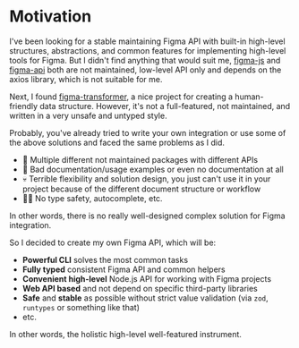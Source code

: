 # Motivation

I've been looking for a stable maintaining Figma API with built-in high-level structures, abstractions, and common features for implementing high-level tools for Figma.
But I didn't find anything that would suit me, [figma-js](https://github.com/jemgold/figma-js) and [figma-api](https://github.com/didoo/figma-api) both are not maintained, low-level API only and depends on the axios library, which is not suitable for me.

Next, I found [figma-transformer](https://github.com/figma-tools/figma-transformer), a nice project for creating a human-friendly data structure.
However, it's not a full-featured, not maintained, and written in a very unsafe and untyped style.

Probably, you've already tried to write your own integration or use some of the above solutions and faced the same problems as I did.

- 🤯 Multiple different not maintained packages with different APIs
- 🫠 Bad documentation/usage examples or even no documentation at all
- 💀 Terrible flexibility and solution design, you just can't use it in your project because of the different document structure or workflow
- 🙅‍♀️ No type safety, autocomplete, etc.

In other words, there is no really well-designed complex solution for Figma integration.

So I decided to create my own Figma API, which will be:

- **Powerful CLI** solves the most common tasks
- **Fully typed** consistent Figma API and common helpers
- **Convenient high-level** Node.js API for working with Figma projects
- **Web API based** and not depend on specific third-party libraries
- **Safe** and **stable** as possible without strict value validation (via `zod`, `runtypes` or something like that)
- etc.

In other words, the holistic high-level well-featured instrument.
